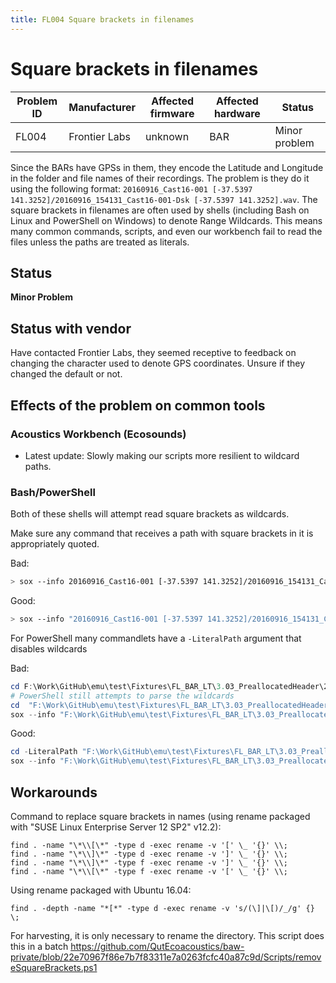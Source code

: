 ```yaml
---
title: FL004 Square brackets in filenames
---
```

# Square brackets in filenames

| Problem ID | Manufacturer  | Affected firmware | Affected hardware | Status        |
| ---------- | ------------- | ----------------- | ----------------- | ------------- |
| FL004      | Frontier Labs | unknown           | BAR               | Minor problem |

Since the BARs have GPSs in them, they encode the Latitude and Longitude in the
folder and file names of their recordings. The problem is they do it using the
following format: `20160916_Cast16-001 [-37.5397
141.3252]/20160916_154131_Cast16-001-Dsk [-37.5397 141.3252].wav`. The square
brackets in filenames are often used by shells (including Bash on Linux and
PowerShell on Windows) to denote Range Wildcards. This means many common
commands, scripts, and even our workbench fail to read the files unless the
paths are treated as literals.


## Status

**Minor Problem**

## Status with vendor

Have contacted Frontier Labs, they seemed receptive to
feedback on changing the character used to denote GPS coordinates. Unsure if
they changed the default or not.

## Effects of the problem on common tools

### Acoustics Workbench (Ecosounds)

- Latest update: Slowly making our scripts more resilient to wildcard paths.

### Bash/PowerShell

Both of these shells will attempt read square brackets as wildcards.

Make sure any command that receives a path with square brackets in it is appropriately quoted.

Bad:

```bash
> sox --info 20160916_Cast16-001 [-37.5397 141.3252]/20160916_154131_Cast16-001-Dsk [-37.5397 141.3252].wav
```

Good:

```bash
> sox --info "20160916_Cast16-001 [-37.5397 141.3252]/20160916_154131_Cast16-001-Dsk [-37.5397 141.3252].wav"
```

For PowerShell many commandlets have a `-LiteralPath` argument that disables wildcards

Bad:

```powershell
cd F:\Work\GitHub\emu\test\Fixtures\FL_BAR_LT\3.03_PreallocatedHeader\20181101_AAO [-27.3866 152.8761]
# PowerShell still attempts to parse the wildcards
cd  "F:\Work\GitHub\emu\test\Fixtures\FL_BAR_LT\3.03_PreallocatedHeader\20181101_AAO [-27.3866 152.8761]"
sox --info "F:\Work\GitHub\emu\test\Fixtures\FL_BAR_LT\3.03_PreallocatedHeader\20181101_AAO [-27.3866 152.8761]\20181101_060000_REC [-27.3866 152.8761].flac"
```

Good:
```powershell
cd -LiteralPath "F:\Work\GitHub\emu\test\Fixtures\FL_BAR_LT\3.03_PreallocatedHeader\20181101_AAO [-27.3866 152.8761]"
sox --info "F:\Work\GitHub\emu\test\Fixtures\FL_BAR_LT\3.03_PreallocatedHeader\20181101_AAO [-27.3866 152.8761]\20181101_060000_REC [-27.3866 152.8761].flac"
```




## Workarounds

Command to replace square brackets in names (using rename packaged with "SUSE
Linux Enterprise Server 12 SP2" v12.2):

```
find . -name "\*\\[\*" -type d -exec rename -v '[' \_ '{}' \\;
find . -name "\*\\]\*" -type d -exec rename -v ']' \_ '{}' \\;
find . -name "\*\\]\*" -type f -exec rename -v ']' \_ '{}' \\;
find . -name "\*\\[\*" -type f -exec rename -v '[' \_ '{}' \\;
```

Using rename packaged with Ubuntu 16.04:

```
find . -depth -name "*[*" -type d -exec rename -v 's/(\]|\[)/_/g' {} \;
```

For harvesting, it is only necessary to rename the directory. This script does this in a batch
https://github.com/QutEcoacoustics/baw-private/blob/22e70967f86e7b7f83311e7a0263fcfc40a87c9d/Scripts/removeSquareBrackets.ps1




